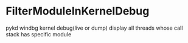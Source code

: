 # FilterModuleInKernelDebug
pykd windbg kernel debug(live or dump) display all threads whose call stack has specific module 
